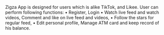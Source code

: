 Zigza App is designed for users which is alike TikTok, and Likee. User can perform 
following functions:
• Register, Login
• Watch live feed and watch videos, Comment and like on live feed and videos,
• Follow the stars for regular feed,
• Edit personal profile, Manage ATM card and keep record of his balance.
